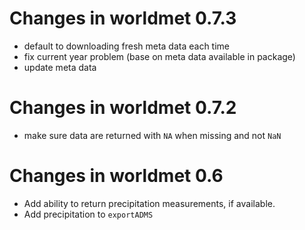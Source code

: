# Changes in worldmet 0.7.3

- default to downloading fresh meta data each time
- fix current year problem (base on meta data available in package)
- update meta data

# Changes in worldmet 0.7.2

- make sure data are returned with `NA` when missing and not `NaN`

# Changes in worldmet 0.6 

- Add ability to return precipitation measurements, if available.
- Add precipitation to `exportADMS`

